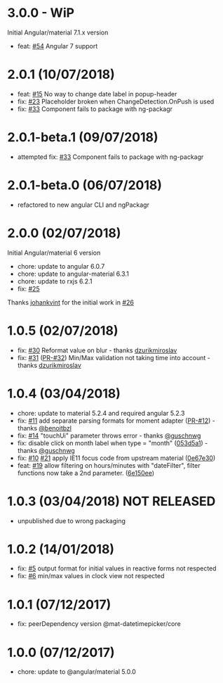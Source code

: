 # 3.0.0 - WiP
Initial Angular/material 7.1.x version
* feat: [#54](https://github.com/kuhnroyal/mat-datetimepicker/issues/54) Angular 7 support

# 2.0.1 (10/07/2018)
* feat: [#15](https://github.com/kuhnroyal/mat-datetimepicker/issues/15) No way to change date label in popup-header
* fix: [#23](https://github.com/kuhnroyal/mat-datetimepicker/issues/23) Placeholder broken when ChangeDetection.OnPush is used
* fix: [#33](https://github.com/kuhnroyal/mat-datetimepicker/issues/33) Component fails to package with ng-packagr

# 2.0.1-beta.1 (09/07/2018)
* attempted fix: [#33](https://github.com/kuhnroyal/mat-datetimepicker/issues/33) Component fails to package with ng-packagr

# 2.0.1-beta.0 (06/07/2018)
* refactored to new angular CLI and ngPackagr

# 2.0.0 (02/07/2018)
Initial Angular/material 6 version
* chore: update to angular 6.0.7
* chore: update to angular-material 6.3.1
* chore: update to rxjs 6.2.1
* fix: [#25](https://github.com/kuhnroyal/mat-datetimepicker/issues/25)

Thanks [johankvint](https://github.com/johankvint) for the initial work in [#26](https://github.com/kuhnroyal/mat-datetimepicker/pull/26)

# 1.0.5 (02/07/2018)
* fix: [#30](https://github.com/kuhnroyal/mat-datetimepicker/pull/30)
Reformat value on blur - thanks [dzurikmiroslav](https://github.com/dzurikmiroslav)
* fix: [#31](https://github.com/kuhnroyal/mat-datetimepicker/issues/31)
([PR-#32](https://github.com/kuhnroyal/mat-datetimepicker/pull/32))
Min/Max validation not taking time into account - thanks [dzurikmiroslav](https://github.com/dzurikmiroslav)

# 1.0.4 (03/04/2018)
* chore: update to material 5.2.4 and required angular 5.2.3
* fix: [#11](https://github.com/kuhnroyal/mat-datetimepicker/issues/11)
add separate parsing formats for moment adapter
([PR-#12](https://github.com/kuhnroyal/mat-datetimepicker/pull/12)) - thanks [@benoitbzl](https://github.com/benoitbzl)
* fix: [#14](https://github.com/kuhnroyal/mat-datetimepicker/pull/14)
"touchUi" parameter throws error - thanks [@guschnwg](https://github.com/guschnwg)
* fix: disable click on month label when type = "month"
([053d5a1](https://github.com/kuhnroyal/mat-datetimepicker/commit/053d5a111e0546cfa33b79117694f4905f1777b0)) - thanks [@guschnwg](https://github.com/guschnwg)
* fix: [#10](https://github.com/kuhnroyal/mat-datetimepicker/issues/10) [#21](https://github.com/kuhnroyal/mat-datetimepicker/issues/21)
apply IE11 focus code from upstream material
([0e67e30](https://github.com/kuhnroyal/mat-datetimepicker/commit/0e67e30b2734985b8dddaa72b03bf1dff70c6b84))
* feat:
[#19](https://github.com/kuhnroyal/mat-datetimepicker/issues/19)
allow filtering on hours/minutes with "dateFilter", filter functions now take a 2nd parameter.
([6e150ee](https://github.com/kuhnroyal/mat-datetimepicker/commit/6e150eeb54a54f77c18e25f578958ee417494c0a))

# 1.0.3 (03/04/2018) NOT RELEASED
* unpublished due to wrong packaging

# 1.0.2 (14/01/2018)
* fix: [#5](https://github.com/kuhnroyal/mat-datetimepicker/issues/5) output format for initial values in reactive forms not respected
* fix: [#6](https://github.com/kuhnroyal/mat-datetimepicker/issues/6) min/max values in clock view not respected

# 1.0.1 (07/12/2017)
* fix: peerDependency version @mat-datetimepicker/core

# 1.0.0 (07/12/2017)
* chore: update to @angular/material 5.0.0
